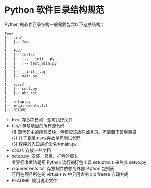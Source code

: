 # Python 软件目录结构规范
Python 的软件目录结构一般需要包含以下这些结构：
```
Foo/
|-- bin/
|   |-- foo
|
|-- foo/
|   |-- tests/
|   |   |-- __init__.py
|   |   |-- test_main.py
|   |
|   |-- __init__.py
|   |-- main.py
|
|-- docs/
|   |-- conf.py
|   |-- abc.rst
|
|-- setup.py
|-- requirements.txt
|-- README 
```
* bin/: 存放项目的一些可执行文件</br>
* foo/: 存放项目的所有源代码</br>
(1) 源代码中的所有模块、包都应该放在此目录。不要置于顶层目录</br>
(2) 其子目录tests/存放单元测试代码</br>
(3) 程序的入口最好命名为main.py</br>
* docs/: 存放一些文档</br>
* setup.py: 安装、部署、打包的脚本</br>
业界标准做法是用 Python 流行的打包工具 setuptools 来生成 setup.py </br>
* requirements.txt: 存放软件依赖的外部 Python 包列表</br>
可用在项目所在的 virtualenv 中只用命令 pip freeze 自动生成</br>
* README: 项目说明文件</br>
